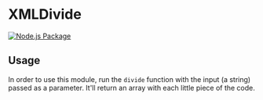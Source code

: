 # XMLDivide

[![Node.js Package](https://github.com/ScolderCreations/XMLDivide/actions/workflows/npm-publish.yml/badge.svg?branch=main)](https://github.com/ScolderCreations/XMLDivide/actions/workflows/npm-publish.yml)

## Usage

In order to use this module, run the `divide` function with the input (a string) passed as a parameter.
It'll return an array with each little piece of the code.
